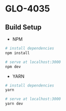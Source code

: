# GLO-4035

## Build Setup

* NPM

``` bash
# install dependencies
npm install

# serve at localhost:3000
npm dev
```
* YARN

``` bash
# install dependencies
yarn

# serve at localhost:3000
yarn dev
```
